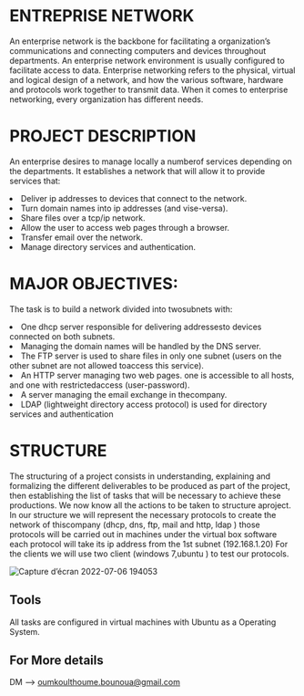 
# ENTREPRISE NETWORK 


An enterprise network is the backbone for facilitating a organization’s
communications and connecting computers and devices throughout departments.
An enterprise network environment is usually configured to facilitate access
to data. 
Enterprise networking refers to the physical, virtual and logical design of a network, and how the 
various software, hardware and protocols work together to transmit data.
When it comes to enterprise networking, every organization has different
needs.

# PROJECT DESCRIPTION
An enterprise desires to manage locally a numberof services
depending on the departments. It establishes a network that will allow it to
provide services that:

<li>  Deliver ip addresses to devices that connect to the network. </li>
<li>  Turn domain names into ip addresses (and vise-versa). </li>
<li>  Share files over a tcp/ip network.  </li>
<li>  Allow the user to access web pages through a browser. </li>
<li>  Transfer email over the network. </li>
 <li> Manage directory services and authentication.  </li>

# MAJOR OBJECTIVES:
The task is to build a network divided into twosubnets with:

<li> One dhcp server responsible for delivering addressesto devices
connected on both subnets. </li>
<li> Managing the domain names will be handled by the DNS server. </li>
<li> The FTP server is used to share files in only one subnet (users on the
other subnet are not allowed toaccess this service). </li>
<li> An HTTP server managing two web pages. one is accessible to
all hosts, and one with restrictedaccess (user-password). </li>
<li> A server managing the email exchange in thecompany. </li>
<li> LDAP (lightweight directory access protocol) is used for directory
services and authentication </li>

# STRUCTURE
The structuring of a project consists in
understanding, explaining and formalizing the
different deliverables to be produced as part of the project, then
establishing the list of tasks that will be necessary to achieve these
productions. 
We now know all the actions to be taken to structure aproject. In our structure we
will represent the necessary protocols to create the network of thiscompany (dhcp, dns,
ftp, mail and http, ldap ) those protocols will be carried out in machines under the virtual box software 
each protocol will take its ip address from the 1st subnet
(192.168.1.20)
For the clients we will use two client (windows 7,ubuntu ) to test
our protocols.

![Capture d’écran 2022-07-06 194053](https://user-images.githubusercontent.com/86807424/177625613-4a6eb025-87c7-43c2-ab0c-e812e89c484a.png)


## Tools
All tasks are configured in virtual machines with Ubuntu as a Operating System. 

## For More details 
DM --> oumkoulthoume.bounoua@gmail.com

